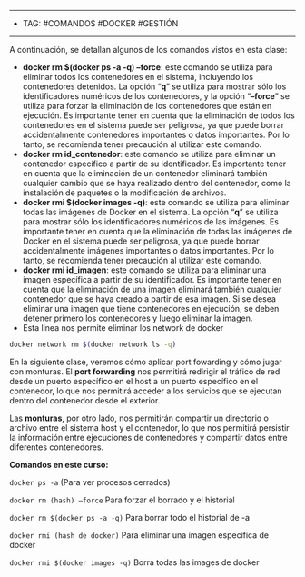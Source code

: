 
----
- TAG: #COMANDOS #DOCKER #GESTIÓN
----
A continuación, se detallan algunos de los comandos vistos en esta clase:

- **docker rm $(docker ps -a -q) –force**: este comando se utiliza para eliminar todos los contenedores en el sistema, incluyendo los contenedores detenidos. La opción “**q**” se utiliza para mostrar sólo los identificadores numéricos de los contenedores, y la opción “**–force**” se utiliza para forzar la eliminación de los contenedores que están en ejecución. Es importante tener en cuenta que la eliminación de todos los contenedores en el sistema puede ser peligrosa, ya que puede borrar accidentalmente contenedores importantes o datos importantes. Por lo tanto, se recomienda tener precaución al utilizar este comando.
- **docker rm id_contenedor**: este comando se utiliza para eliminar un contenedor específico a partir de su identificador. Es importante tener en cuenta que la eliminación de un contenedor eliminará también cualquier cambio que se haya realizado dentro del contenedor, como la instalación de paquetes o la modificación de archivos.
- **docker rmi $(docker images -q)**: este comando se utiliza para eliminar todas las imágenes de Docker en el sistema. La opción “**q**” se utiliza para mostrar sólo los identificadores numéricos de las imágenes. Es importante tener en cuenta que la eliminación de todas las imágenes de Docker en el sistema puede ser peligrosa, ya que puede borrar accidentalmente imágenes importantes o datos importantes. Por lo tanto, se recomienda tener precaución al utilizar este comando.
- **docker rmi id_imagen**: este comando se utiliza para eliminar una imagen específica a partir de su identificador. Es importante tener en cuenta que la eliminación de una imagen eliminará también cualquier contenedor que se haya creado a partir de esa imagen. Si se desea eliminar una imagen que tiene contenedores en ejecución, se deben detener primero los contenedores y luego eliminar la imagen.
- Esta linea nos permite eliminar los network de docker

```bash
docker network rm $(docker network ls -q)
```

En la siguiente clase, veremos cómo aplicar port fowarding y cómo jugar con monturas. El **port forwarding** nos permitirá redirigir el tráfico de red desde un puerto específico en el host a un puerto específico en el contenedor, lo que nos permitirá acceder a los servicios que se ejecutan dentro del contenedor desde el exterior.

Las **monturas**, por otro lado, nos permitirán compartir un directorio o archivo entre el sistema host y el contenedor, lo que nos permitirá persistir la información entre ejecuciones de contenedores y compartir datos entre diferentes contenedores.

**Comandos en este curso:**

`docker ps -a` (Para ver procesos cerrados)

`docker rm (hash) —force` Para forzar el borrado y el historial

`docker rm $(docker ps -a -q)` Para borrar todo el historial de -a

`docker rmi (hash de docker)` Para eliminar una imagen especifica de docker

`docker rmi $(docker images -q)` Borra todas las images de docker